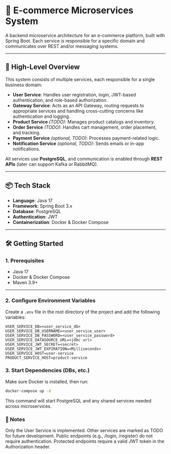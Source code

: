 # 🛒 E-commerce Microservices System

A backend microservice architecture for an e-commerce platform, built with Spring Boot. Each service is responsible for a specific domain and communicates over REST and/or messaging systems.

---

## 🚀 High-Level Overview

This system consists of multiple services, each responsible for a single business domain:

- **User Service**: Handles user registration, login, JWT-based authentication, and role-based authorization.
- **Gateway Service**: Acts as an API Gateway, routing requests to appropriate services and handling cross-cutting concerns like authentication and logging.
- **Product Service** *(TODO)*: Manages product catalogs and inventory.
- **Order Service** *(TODO)*: Handles cart management, order placement, and tracking.
- **Payment Service** *(optional, TODO)*: Processes payment-related logic.
- **Notification Service** *(optional, TODO)*: Sends emails or in-app notifications.

All services use **PostgreSQL**, and communication is enabled through **REST APIs** (later can support Kafka or RabbitMQ).

---

## 📦 Tech Stack

- **Language**: Java 17
- **Framework**: Spring Boot 3.x
- **Database**: PostgreSQL
- **Authentication**: JWT
- **Containerization**: Docker & Docker Compose

---

## 🛠️ Getting Started

### 1. Prerequisites

- Java 17
- Docker & Docker Compose
- Maven 3.9+

---

### 2. Configure Environment Variables

Create a `.env` file in the root directory of the project and add the following variables:

```env
USER_SERVICE_DB=<user_service_db>
USER_SERVICE_DB_USERNAME=<user_service_user>
USER_SERVICE_DB_PASSWORD=<user_service_password>
USER_SERVICE_DATASOURCE_URL=<jdbc url>
USER_SERVICE_JWT_SECRET=<secret>
USER_SERVICE_JWT_EXPIRATION=<Milliseconds>
USER_SERVICE_HOST=user-service
PRODUCT_SERVICE_HOST=product-service
```
### 3. Start Dependencies (DBs, etc.)

Make sure Docker is installed, then run:
```bash
docker-compose up -d
```
This command will start PostgreSQL and any shared services needed across microservices.


### 📄 Notes
Only the User Service is implemented. Other services are marked as TODO for future development.
Public endpoints (e.g., /login, /register) do not require authentication.
Protected endpoints require a valid JWT token in the Authorization header.
